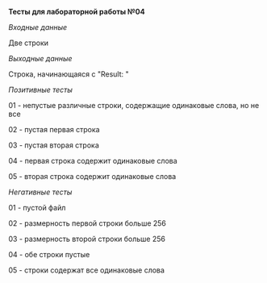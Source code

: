 **Тесты для лабораторной работы №04**

_Входные данные_

Две строки

_Выходные данные_

Строка, начинающаяся с "Result: "

_Позитивные тесты_

01 - непустые различные строки, содержащие одинаковые слова, но не все

02 - пустая первая строка

03 - пустая вторая строка

04 - первая строка содержит одинаковые слова

05 - вторая строка содержит одинаковые слова

_Негативные тесты_

01 - пустой файл

02 - размерность первой строки больше 256

03 - размерность второй строки больше 256

04 - обе строки пустые

05 - строки содержат все одинаковые слова
